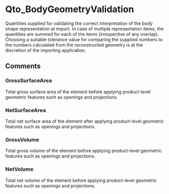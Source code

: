 # Qto_BodyGeometryValidation

Quantities supplied for validating the correct interpretation of the body shape representation at import. In case of multiple representation items, the quantities are summed for each of the items (irrespective of any overlap). Choosing a suitable tolerance value for comparing the supplied numbers to the numbers calculated from the reconstructed geometry is at the discretion of the importing application.

## Comments

### GrossSurfaceArea

Total gross surface area of the element before applying product-level geometric features such as openings and projections.

### NetSurfaceArea

Total net surface area of the element after applying product-level geometric features such as openings and projections.

### GrossVolume

Total gross volume of the element before applying product-level geometric features such as openings and projections.

### NetVolume

Total net volume of the element before applying product-level geometric features such as openings and projections.
